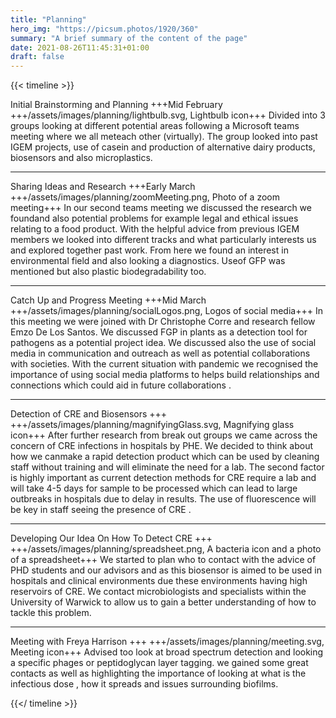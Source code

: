 ```yaml
---
title: "Planning"
hero_img: "https://picsum.photos/1920/360"
summary: "A brief summary of the content of the page"
date: 2021-08-26T11:45:31+01:00
draft: false
---
```



{{< timeline >}}

Initial Brainstorming and Planning
+++Mid February
+++/assets/images/planning/lightbulb.svg, Lightbulb icon+++
Divided into 3 groups looking at different potential areas following a Microsoft teams meeting where we all meteach other (virtually). The group looked into past IGEM projects, use of casein and production of alternative dairy products, biosensors and also microplastics.

***
Sharing Ideas and Research
+++Early March
+++/assets/images/planning/zoomMeeting.png, Photo of a zoom meeting+++
In our second teams meeting we discussed the research we foundand also potential problems for example legal and ethical issues relating to a food product. With the helpful advice from previous IGEM members we looked into different tracks and what particularly interests us and explored together past work. From here we found an interest in environmental field and also looking a diagnostics. Useof GFP was mentioned but also plastic biodegradability too.

***
Catch Up and Progress Meeting
+++Mid March
+++/assets/images/planning/socialLogos.png, Logos of social media+++
In this meeting we were joined with Dr Christophe Corre and research fellow Emzo De Los Santos. We discussed FGP in plants as a detection tool for pathogens as a  potential project idea. We discussed also the use of social media in communication and outreach as well as potential collaborations with societies. With the current situation with pandemic we recognised the importance of using social media platforms to helps build relationships and connections which could aid in future collaborations .

***
Detection of CRE and Biosensors
+++
+++/assets/images/planning/magnifyingGlass.svg, Magnifying glass icon+++
After further research from break out groups we came across the concern of CRE infections in hospitals by PHE. We decided to think about how we canmake a rapid detection product which can be used by cleaning staff without training and will eliminate the need for a lab. The second factor is highly important as current detection methods for CRE require a lab and will take 4-5 days for sample to be processed which can lead to large outbreaks in hospitals due to delay in results. The use of fluorescence will be key in staff seeing the presence of CRE .

***
Developing Our Idea On How To Detect CRE
+++
+++/assets/images/planning/spreadsheet.png, A bacteria icon and a photo of a spreadsheet+++
We started to plan who to contact with the advice of PHD students and our advisors and as this biosensor is aimed to be used in hospitals and clinical environments due these environments having high reservoirs of CRE. We contact microbiologists and specialists within the University of Warwick to allow us to gain a better understanding of how to tackle this problem.

***
Meeting with Freya Harrison
+++
+++/assets/images/planning/meeting.svg, Meeting icon+++
Advised too look at broad spectrum detection and looking a specific phages or
peptidoglycan layer tagging.  we gained some great contacts as well as
highlighting the importance of looking at what is the infectious dose , how it
spreads and issues surrounding biofilms.

{{</ timeline >}}
